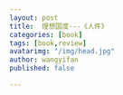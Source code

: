 ```yaml
---
layout: post
title:  理想国度---《人件》
categories: [book]
tags: [book,review]
avatarimg: "/img/head.jpg"
author: wangyifan
published: false

---
```


#
